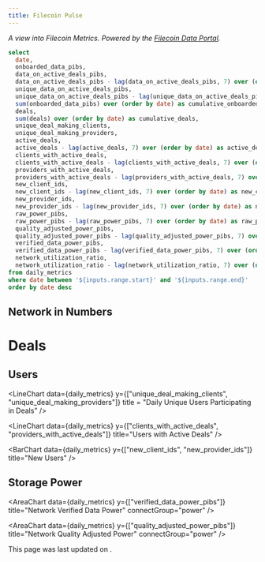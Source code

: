 ```yaml
---
title: Filecoin Pulse
---
```


_A view into Filecoin Metrics. Powered by the [Filecoin Data Portal](https://github.com/davidgasquez/filecoin-data-portal/)._

<DateRange
  name=range
  start=2020-09-01
/>

```sql daily_metrics
select
  date,
  onboarded_data_pibs,
  data_on_active_deals_pibs,
  data_on_active_deals_pibs - lag(data_on_active_deals_pibs, 7) over (order by date) as data_on_active_deals_pibs_7_day_ago,
  unique_data_on_active_deals_pibs,
  unique_data_on_active_deals_pibs - lag(unique_data_on_active_deals_pibs, 7) over (order by date) as unique_data_on_active_deals_pibs_7_day_ago,
  sum(onboarded_data_pibs) over (order by date) as cumulative_onboarded_data_pibs,
  deals,
  sum(deals) over (order by date) as cumulative_deals,
  unique_deal_making_clients,
  unique_deal_making_providers,
  active_deals,
  active_deals - lag(active_deals, 7) over (order by date) as active_deals_7_day_ago,
  clients_with_active_deals,
  clients_with_active_deals - lag(clients_with_active_deals, 7) over (order by date) as clients_with_active_deals_7_day_ago,
  providers_with_active_deals,
  providers_with_active_deals - lag(providers_with_active_deals, 7) over (order by date) as providers_with_active_deals_7_day_ago,
  new_client_ids,
  new_client_ids - lag(new_client_ids, 7) over (order by date) as new_client_ids_7_day_ago,
  new_provider_ids,
  new_provider_ids - lag(new_provider_ids, 7) over (order by date) as new_provider_ids_7_day_ago,
  raw_power_pibs,
  raw_power_pibs - lag(raw_power_pibs, 7) over (order by date) as raw_power_pibs_7_day_ago,
  quality_adjusted_power_pibs,
  quality_adjusted_power_pibs - lag(quality_adjusted_power_pibs, 7) over (order by date) as quality_adjusted_power_pibs_7_day_ago,
  verified_data_power_pibs,
  verified_data_power_pibs - lag(verified_data_power_pibs, 7) over (order by date) as verified_data_power_pibs_7_day_ago,
  network_utilization_ratio,
  network_utilization_ratio - lag(network_utilization_ratio, 7) over (order by date) as network_utilization_ratio_7_day_ago
from daily_metrics
where date between '${inputs.range.start}' and '${inputs.range.end}'
order by date desc
```

## Network in Numbers

<Grid cols=3>

<BigValue
  title="Data on Active Deals"
  data={daily_metrics}
  value=data_on_active_deals_pibs
  comparison=data_on_active_deals_pibs_7_day_ago
  comparisonTitle="from last week"
  fmt='#,##0 Pi\B\s'
/>

<BigValue
  title="Unique Data on Active Deals"
  data={daily_metrics}
  value=unique_data_on_active_deals_pibs
  comparison=unique_data_on_active_deals_pibs_7_day_ago
  comparisonTitle="from last week"
  fmt='#,##0 Pi\B\s'
/>

<BigValue
  title="Active Deals"
  data={daily_metrics}
  value=active_deals
  comparison=active_deals_7_day_ago
  comparisonTitle="from last week"
/>

<BigValue
  title="Clients with Active Deals"
  data={daily_metrics}
  value=clients_with_active_deals
  comparison=clients_with_active_deals_7_day_ago
  comparisonTitle="from last week"
/>

<BigValue
  title="Providers with Active Deals"
  data={daily_metrics}
  value=providers_with_active_deals
  comparison=providers_with_active_deals_7_day_ago
  comparisonTitle="from last week"
/>

<BigValue
  title="Raw Power"
  data={daily_metrics}
  value=raw_power_pibs
  comparison=raw_power_pibs_7_day_ago
  comparisonTitle="from last week"
  fmt='#,##0 Pi\B\s'
/>

<BigValue
  title="Quality Adjusted Power"
  data={daily_metrics}
  value=quality_adjusted_power_pibs
  comparison=quality_adjusted_power_pibs_7_day_ago
  comparisonTitle="from last week"
  fmt='#,##0 Pi\B\s'
/>

<BigValue
  title="Verified Data Power"
  data={daily_metrics}
  value=verified_data_power_pibs
  comparison=verified_data_power_pibs_7_day_ago
  comparisonTitle="from last week"
  fmt='#,##0 Pi\B\s'
/>

<BigValue
  title="Network Utilization"
  data={daily_metrics}
  value=network_utilization_ratio
  comparison=network_utilization_ratio_7_day_ago
  comparisonTitle="from last week"
/>

</Grid>

# Deals

<LineChart
  data={daily_metrics}
  y=onboarded_data_pibs
  y2=cumulative_onboarded_data_pibs
  title="Daily Onboarded Data"
  connectGroup="deals"
/>

<LineChart
  data={daily_metrics}
  y=deals
  y2=cumulative_deals
  title="Daily New Deals"
  connectGroup="deals"
/>

<Tabs>
  <Tab label="Data on Active Deals">
    <AreaChart
      data={daily_metrics}
      y=data_on_active_deals_pibs
      y2=active_deals
    />
  </Tab>
  <Tab label="Active Deals">
    <AreaChart
      data={daily_metrics}
      y=active_deals
    />
  </Tab>
</Tabs>

## Users

<LineChart
  data={daily_metrics}
  y={["unique_deal_making_clients", "unique_deal_making_providers"]}
  title = "Daily Unique Users Participating in Deals"
/>

<LineChart
  data={daily_metrics}
  y={["clients_with_active_deals", "providers_with_active_deals"]}
  title="Users with Active Deals"
/>

<BarChart
  data={daily_metrics}
  y={["new_client_ids", "new_provider_ids"]}
  title="New Users"
/>

## Storage Power

<Grid cols=3>

<AreaChart
  data={daily_metrics}
  y="raw_power_pibs"
  title="Network Raw Power"
  connectGroup="power"
/>

<AreaChart
  data={daily_metrics}
  y={["verified_data_power_pibs"]}
  title="Network Verified Data Power"
  connectGroup="power"
/>

<AreaChart
  data={daily_metrics}
  y={["quality_adjusted_power_pibs"]}
  title="Network Quality Adjusted Power"
  connectGroup="power"
/>

</Grid>

<AreaChart
  data={daily_metrics}
  y="network_utilization_ratio"
  title="Network Utilization"
/>

This page was last updated on <Value data = {daily_metrics} column = date row=0 />.
